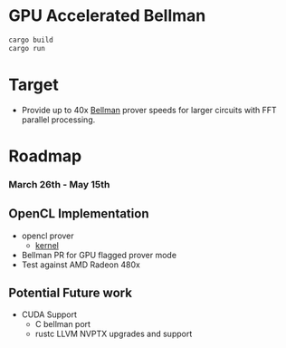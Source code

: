 # GPU Accelerated Bellman

```bash
cargo build
cargo run
```

# Target

- Provide up to 40x [Bellman](https://github.com/zkcrypto/bellman) prover speeds for larger circuits with FFT parallel processing.

# Roadmap 

### March 26th - May 15th

## OpenCL Implementation
- opencl prover 
	- [kernel](https://github.com/clMathLibraries/clFFT)
- Bellman PR for GPU flagged prover mode
- Test against AMD Radeon 480x

## Potential Future work
- CUDA Support
	- C bellman port
	- rustc LLVM NVPTX upgrades and support
